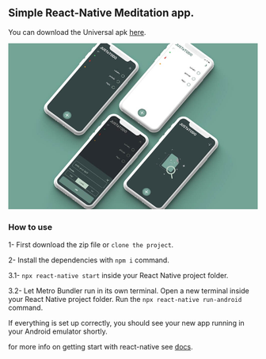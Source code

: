 ## Simple React-Native Meditation app.

You can download the Universal apk [here](#).

![alt text](https://raw.githubusercontent.com/amirmasadi/react-native-first-app/main/assets/jusatodoscreen.jpg)

### How to use

1- First download the zip file or `clone the project`.

2- Install the dependencies with `npm i` command.

3.1- `npx react-native start` inside your React Native project folder.

3.2- Let Metro Bundler run in its own terminal. Open a new terminal inside your React Native project folder. Run the `npx react-native run-android` command.

If everything is set up correctly, you should see your new app running in your Android emulator shortly.

for more info on getting start with react-native see [docs](https://reactnative.dev/docs/environment-setup).


